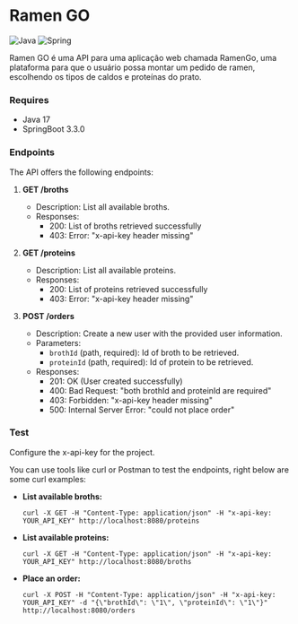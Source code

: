 # Ramen GO

![Java](https://img.shields.io/badge/java-%23ED8B00.svg?style=for-the-badge&logo=openjdk&logoColor=white)
![Spring](https://img.shields.io/badge/spring-%236DB33F.svg?style=for-the-badge&logo=spring&logoColor=white)

Ramen GO é uma API para uma aplicação web chamada RamenGo, uma plataforma para que o usuário possa montar um pedido de ramen, escolhendo os tipos de caldos e proteínas do prato.

### Requires
- Java 17
- SpringBoot 3.3.0

### Endpoints
The API offers the following endpoints:

1. **GET /broths**
   - Description: List all available broths.
   - Responses:
      - 200: List of broths retrieved successfully
      - 403: Error: "x-api-key header missing"
      
2. **GET /proteins**
   - Description: List all available proteins.
   - Responses:
      - 200: List of proteins retrieved successfully
      - 403: Error: "x-api-key header missing"
        
3. **POST /orders**
   - Description: Create a new user with the provided user information.
   - Parameters:
      - `brothId` (path, required): Id of broth to be retrieved.
      - `proteinId` (path, required): Id of protein to be retrieved.
   - Responses:
      - 201: OK (User created successfully)
      - 400: Bad Request: "both brothId and proteinId are required"
      - 403: Forbidden: "x-api-key header missing"
      - 500: Internal Server Error: "could not place order"
### Test

Configure the x-api-key for the project.

You can use tools like curl or Postman to test the endpoints, right below are some curl examples:

- **List available broths:**

  ```
  curl -X GET -H "Content-Type: application/json" -H "x-api-key: YOUR_API_KEY" http://localhost:8080/proteins
  ```

- **List available proteins:**

  ```
  curl -X GET -H "Content-Type: application/json" -H "x-api-key: YOUR_API_KEY" http://localhost:8080/broths
  ```

- **Place an order:**

  ```
  curl -X POST -H "Content-Type: application/json" -H "x-api-key: YOUR_API_KEY" -d "{\"brothId\": \"1\", \"proteinId\": \"1\"}" http://localhost:8080/orders
  ```











